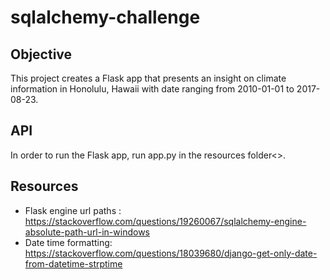 # sqlalchemy-challenge

## Objective
This project creates a Flask app that presents an insight on climate information in Honolulu, Hawaii with date ranging from 2010-01-01 to 2017-08-23. 

## API
In order to run the Flask app, run app.py in the resources folder<>. 

## Resources
* Flask engine url paths : <https://stackoverflow.com/questions/19260067/sqlalchemy-engine-absolute-path-url-in-windows>
* Date time formatting: <https://stackoverflow.com/questions/18039680/django-get-only-date-from-datetime-strptime>

